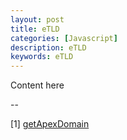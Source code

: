```yaml
---
layout: post
title: eTLD
categories: [Javascript]
description: eTLD
keywords: eTLD
---
```


Content here

--

[1] [getApexDomain](https://github.com/Aaronius/get-apex-domain/blob/master/src/getApexDomain.js)